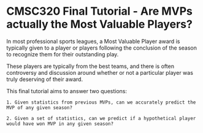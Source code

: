 # CMSC320 Final Tutorial - Are MVPs actually the Most Valuable Players?

In most professional sports leagues, a Most Valuable Player award is typically given to a player or players following the conclusion of the season to recognize them for their outstanding play.

These players are typically from the best teams, and there is often controversy and discussion around whether or not a particular player was truly deserving of their award.

This final tutorial aims to answer two questions:

    1. Given statistics from previous MVPs, can we accurately predict the MVP of any given season?

    2. Given a set of statistics, can we predict if a hypothetical player would have won MVP in any given season?
